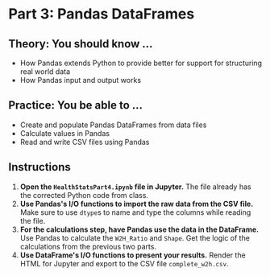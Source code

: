 # Part 3: Pandas DataFrames
## Theory: You should know ...
* How Pandas extends Python to provide better for support for structuring real world data
* How Pandas input and output works

## Practice: You be able to ...
* Create and populate Pandas DataFrames from data files
* Calculate values in Pandas
* Read and write CSV files using Pandas

## Instructions
1. __Open the `HealthStatsPart4.ipynb` file in Jupyter.__ The file already has the corrected Python code from class.
2. __Use Pandas's I/O functions to import the raw data from the CSV file.__ Make sure to use `dtype`s to name and type the columns while reading the file.
3. __For the calculations step, have Pandas use the data in the DataFrame.__ Use Pandas to calculate the `W2H_Ratio` and `Shape`. Get the logic of the calculations from the previous two parts.
4. __Use DataFrame's I/O functions to present your results.__ Render the HTML for Jupyter and export to the CSV file `complete_w2h.csv`.
